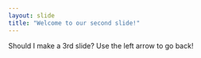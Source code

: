 ```yaml
---
layout: slide
title: "Welcome to our second slide!"
---
```

Should I make a 3rd slide?
Use the left arrow to go back!
